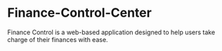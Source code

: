 # Finance-Control-Center
Finance Control is a web-based application designed to help users take charge of their finances with ease. 
